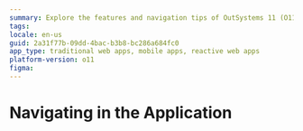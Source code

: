 ```yaml
---
summary: Explore the features and navigation tips of OutSystems 11 (O11) in this detailed guide.
tags: 
locale: en-us
guid: 2a31f77b-09dd-4bac-b3b8-bc286a684fc0
app_type: traditional web apps, mobile apps, reactive web apps
platform-version: o11
figma:
---
```


# Navigating in the Application
